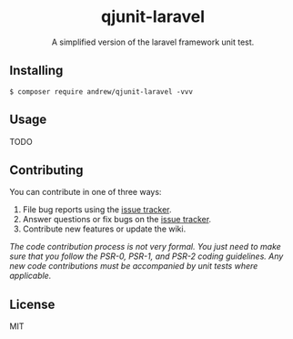 <h1 align="center"> qjunit-laravel </h1>

<p align="center"> A simplified version of the laravel framework unit test.</p>


## Installing

```shell
$ composer require andrew/qjunit-laravel -vvv
```

## Usage

TODO

## Contributing

You can contribute in one of three ways:

1. File bug reports using the [issue tracker](https://github.com/andrew/qjunit-laravel/issues).
2. Answer questions or fix bugs on the [issue tracker](https://github.com/andrew/qjunit-laravel/issues).
3. Contribute new features or update the wiki.

_The code contribution process is not very formal. You just need to make sure that you follow the PSR-0, PSR-1, and PSR-2 coding guidelines. Any new code contributions must be accompanied by unit tests where applicable._

## License

MIT
